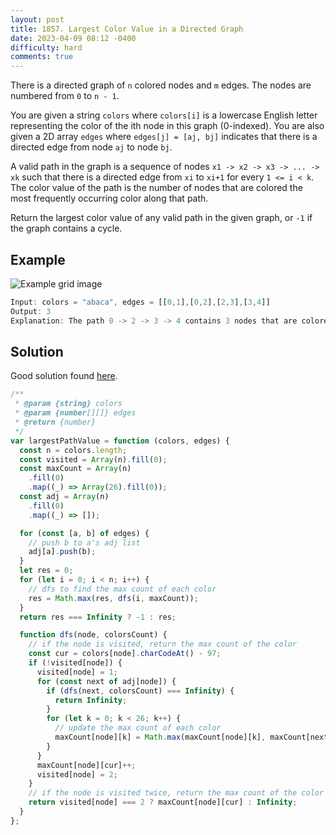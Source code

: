 ```yaml
---
layout: post
title: 1857. Largest Color Value in a Directed Graph
date: 2023-04-09 08:12 -0400
difficulty: hard
comments: true
---
```


There is a directed graph of `n` colored nodes and `m` edges. The nodes are numbered from `0` to `n - 1`.

You are given a string `colors` where `colors[i]` is a lowercase English letter representing the color of the ith node in this graph (0-indexed). You are also given a 2D array `edges` where `edges[j] = [aj, bj]` indicates that there is a directed edge from node `aj` to node `bj`.

A valid path in the graph is a sequence of nodes `x1 -> x2 -> x3 -> ... -> xk` such that there is a directed edge from `xi` to `xi+1` for every `1 <= i < k`. The color value of the path is the number of nodes that are colored the most frequently occurring color along that path.

Return the largest color value of any valid path in the given graph, or `-1` if the graph contains a cycle.

## Example

<img src="{{ site.baseurl }}/assets/images/apr-9.png" alt="Example grid image" />

```javascript
Input: colors = "abaca", edges = [[0,1],[0,2],[2,3],[3,4]]
Output: 3
Explanation: The path 0 -> 2 -> 3 -> 4 contains 3 nodes that are colored "a" (red in the above image).
```

## Solution

Good solution found [here](https://leetcode.com/problems/largest-color-value-in-a-directed-graph/solutions/3396557/js-dfs-solution/?orderBy=most_votes&languageTags=javascript).

```javascript
/**
 * @param {string} colors
 * @param {number[][]} edges
 * @return {number}
 */
var largestPathValue = function (colors, edges) {
  const n = colors.length;
  const visited = Array(n).fill(0);
  const maxCount = Array(n)
    .fill(0)
    .map((_) => Array(26).fill(0));
  const adj = Array(n)
    .fill(0)
    .map((_) => []);

  for (const [a, b] of edges) {
    // push b to a's adj list
    adj[a].push(b);
  }
  let res = 0;
  for (let i = 0; i < n; i++) {
    // dfs to find the max count of each color
    res = Math.max(res, dfs(i, maxCount));
  }
  return res === Infinity ? -1 : res;

  function dfs(node, colorsCount) {
    // if the node is visited, return the max count of the color
    const cur = colors[node].charCodeAt() - 97;
    if (!visited[node]) {
      visited[node] = 1;
      for (const next of adj[node]) {
        if (dfs(next, colorsCount) === Infinity) {
          return Infinity;
        }
        for (let k = 0; k < 26; k++) {
          // update the max count of each color
          maxCount[node][k] = Math.max(maxCount[node][k], maxCount[next][k]);
        }
      }
      maxCount[node][cur]++;
      visited[node] = 2;
    }
    // if the node is visited twice, return the max count of the color
    return visited[node] === 2 ? maxCount[node][cur] : Infinity;
  }
};
```
